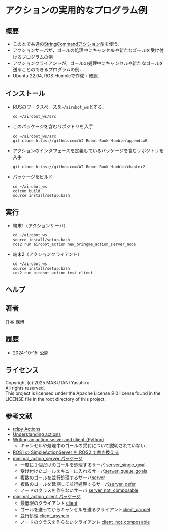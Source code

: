 # アクションの実用的なプログラム例

## 概要

- この本で共通の[StringCommandアクション型](https://github.com/AI-Robot-Book-Humble/chapter2/blob/main/airobot_interfaces/action/StringCommand.action)を使う．
- アクションサーバが，ゴールの処理中にキャンセルや新たなゴールを受け付けるプログラムの例
- アクションクライアントが，ゴールの処理中にキャンセルや新たなゴールを送ることのできるプログラムの例．
- Ubuntu 22.04, ROS Humbleで作成・確認．

## インストール

- ROSのワークスペースを`~/airobot_ws`とする．
  ```
  cd ~/airobot_ws/src
  ```

- このパッケージを含むリポジトリを入手
  ```
  cd ~/airobot_ws/src
  git clone https://github.com/AI-Robot-Book-Humble/appendixB
  ```

- アクションのインタフェースを定義しているパッケージを含むリポジトリを入手
  ```
  git clone https://github.com/AI-Robot-Book-Humble/chapter2
  ```

- パッケージをビルド
  ```
  cd ~/airobot_ws
  colcon build
  source install/setup.bash
  ```

## 実行

- 端末1（アクションサーバ）
  ```
  cd ~/airobot_ws
  source install/setup.bash
  ros2 run airobot_action new_bringme_action_server_node
  ```

- 端末2（アクションクライアント）
  ```
  cd ~/airobot_ws
  source install/setup.bash
  ros2 run airobot_action test_client
  ```

## ヘルプ

## 著者

升谷 保博

## 履歴

- 2024-10-15: 公開

## ライセンス

Copyright (c) 2025 MASUTANI Yasuhiro  
All rights reserved.  
This project is licensed under the Apache License 2.0 license found in the LICENSE file in the root directory of this project.

## 参考文献

- [rclpy Actions](https://docs.ros2.org/foxy/api/rclpy/api/actions.html)
- [Understanding actions](https://docs.ros.org/en/humble/Tutorials/Beginner-CLI-Tools/Understanding-ROS2-Actions/Understanding-ROS2-Actions.html)
- [Writing an action server and client (Python)](https://docs.ros.org/en/humble/Tutorials/Intermediate/Writing-an-Action-Server-Client/Py.html)
  - キャンセルや処理中のゴールの受付について説明されていない．
- [ROS1 の SimpleActionServer を ROS2 で書き換える](https://qiita.com/nasu_onigiri/items/783d7ee77556528e5a52)
- [minimal_action_server パッケージ](https://github.com/ros2/examples/tree/humble/rclpy/actions/minimal_action_server)
  - 一度に１個だけのゴールを処理するサーバ [server_single_goal](https://github.com/ros2/examples/blob/humble/rclpy/actions/minimal_action_server/examples_rclpy_minimal_action_server/server_single_goal.py)
  - 受け付けたゴールをキューに入れるサーバ[server_queue_goals](https://github.com/ros2/examples/blob/humble/rclpy/actions/minimal_action_server/examples_rclpy_minimal_action_server/server_queue_goals.py)
  - 複数のゴールを並行処理するサーバ[server](https://github.com/ros2/examples/blob/humble/rclpy/actions/minimal_action_server/examples_rclpy_minimal_action_server/server.py)
  - 複数のゴールを延期して並行処理するサーバ[server_defer](https://github.com/ros2/examples/blob/humble/rclpy/actions/minimal_action_server/examples_rclpy_minimal_action_server/server_defer.py)
  - ノードのクラスを作らないサーバ [server_not_composable](https://github.com/ros2/examples/blob/humble/rclpy/actions/minimal_action_server/examples_rclpy_minimal_action_server/server_not_composable.py)
- [minimal_action_client パッケージ](https://github.com/ros2/examples/tree/humble/rclpy/actions/minimal_action_client)
  - 最低限のクライアント [client](https://github.com/ros2/examples/blob/humble/rclpy/actions/minimal_action_client/examples_rclpy_minimal_action_client/client.py)
  - ゴールを送ってからキャンセルを送るクライアント[client_cancel](https://github.com/ros2/examples/blob/humble/rclpy/actions/minimal_action_client/examples_rclpy_minimal_action_client/client_cancel.py)
  - 並行処理 [client_asyncio](https://github.com/ros2/examples/blob/humble/rclpy/actions/minimal_action_client/examples_rclpy_minimal_action_client/client_asyncio.py)
  - ノードのクラスを作らないクライアント [client_not_composable](https://github.com/ros2/examples/blob/humble/rclpy/actions/minimal_action_client/examples_rclpy_minimal_action_client/client_not_composable.py)


